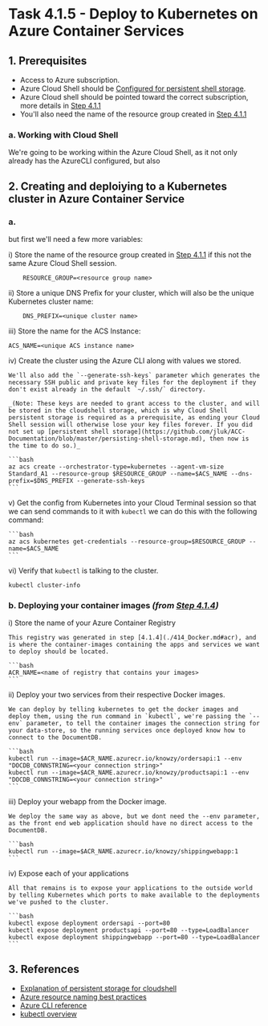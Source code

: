 # Task 4.1.5 - Deploy to Kubernetes on Azure Container Services

## 1. Prerequisites

* Access to Azure subscription.
* Azure Cloud Shell should be [Configured for persistent shell storage](https://github.com/jluk/ACC-Documentation/blob/master/persisting-shell-storage.md).
* Azure Cloud shell should be pointed toward the correct subscription, more details in [Step 4.1.1](./411_DocumentDB.md)
* You'll also need the name of the resource group created in [Step 4.1.1](./411_DocumentDB.md)

### a. Working with Cloud Shell
We're going to be working within the Azure Cloud Shell, as it not only already has the AzureCLI configured, but also 

## 2. Creating and deploiying to a Kubernetes cluster in Azure Container Service

### a. 
but first we'll need a few more variables:

i) Store the name of the resource group created in [Step 4.1.1](./411_DocumentDB.md) if this not the same Azure Cloud Shell session.

        RESOURCE_GROUP=<resource group name>

ii) Store a unique DNS Prefix for your cluster, which will also be the unique Kubernetes cluster name:

        DNS_PREFIX=<unique cluster name>
    
iii) Store the name for the ACS Instance:

    ACS_NAME=<unique ACS instance name>
    
iv) Create the cluster using the Azure CLI along with values we stored.

    We'll also add the `--generate-ssh-keys` parameter which generates the necessary SSH public and private key files for the deployment if they don't exist already in the default `~/.ssh/` directory.

    _(Note: These keys are needed to grant access to the cluster, and will be stored in the cloudshell storage, which is why Cloud Shell persistent storage is required as a prerequisite, as ending your Cloud Shell session will otherwise lose your key files forever. If you did not set up [persistent shell storage](https://github.com/jluk/ACC-Documentation/blob/master/persisting-shell-storage.md), then now is the time to do so.)_

    ```bash
    az acs create --orchestrator-type=kubernetes --agent-vm-size Standard_A1 --resource-group $RESOURCE_GROUP --name=$ACS_NAME --dns-prefix=$DNS_PREFIX --generate-ssh-keys
    ```

v) Get the config from Kubernetes into your Cloud Terminal session so that we can send commands to it with `kubectl` we can do this with the following command:

    ```bash
    az acs kubernetes get-credentials --resource-group=$RESOURCE_GROUP --name=$ACS_NAME
    ```

vi) Verify that `kubectl` is talking to the cluster.

    kubectl cluster-info

### b. Deploying your container images _(from [Step 4.1.4](./414_Docker.md))_

i) Store the name of your Azure Container Registry

    This registry was generated in step [4.1.4](./414_Docker.md#acr), and is where the container-images containing the apps and services we want to deploy should be located.

    ```bash
    ACR_NAME=<name of registry that contains your images>
    ```

ii) Deploy your two services from their respective Docker images.

    We can deploy by telling kubernetes to get the docker images and deploy them, using the run command in `kubectl`, we're passing the `--env` parameter, to tell the container images the connection string for your data-store, so the running services once deployed know how to connect to the DocumentDB.

    ```bash
    kubectl run --image=$ACR_NAME.azurecr.io/knowzy/ordersapi:1 --env "DOCDB_CONNSTRING=<your connection string>"
    kubectl run --image=$ACR_NAME.azurecr.io/knowzy/productsapi:1 --env "DOCDB_CONNSTRING=<your connection string>"
    ```

iii) Deploy your webapp from the Docker image.

    We deploy the same way as above, but we dont need the --env parameter, as the front end web application should have no direct access to the DocumentDB.

    ```bash
    kubectl run --image=$ACR_NAME.azurecr.io/knowzy/shippingwebapp:1
    ```

iv) Expose each of your applications

    All that remains is to expose your applications to the outside world by telling Kubernetes which ports to make available to the deployments we've pushed to the cluster.

    ```bash
    kubectl expose deployment ordersapi --port=80
    kubectl expose deployment productsapi --port=80 --type=LoadBalancer
    kubectl expose deployment shippingwebapp --port=80 --type=LoadBalancer
    ```

## 3. References

* [Explanation of persistent storage for cloudshell](https://github.com/jluk/ACC-Documentation/blob/master/persisting-shell-storage.md)
* [Azure resource naming best practices](https://docs.microsoft.com/en-us/azure/architecture/best-practices/naming-conventions)
* [Azure CLI reference](https://docs.microsoft.com/en-us/cli/azure/get-started-with-azure-cli)
* [kubectl overview](https://kubernetes.io/docs/user-guide/kubectl-overview/)